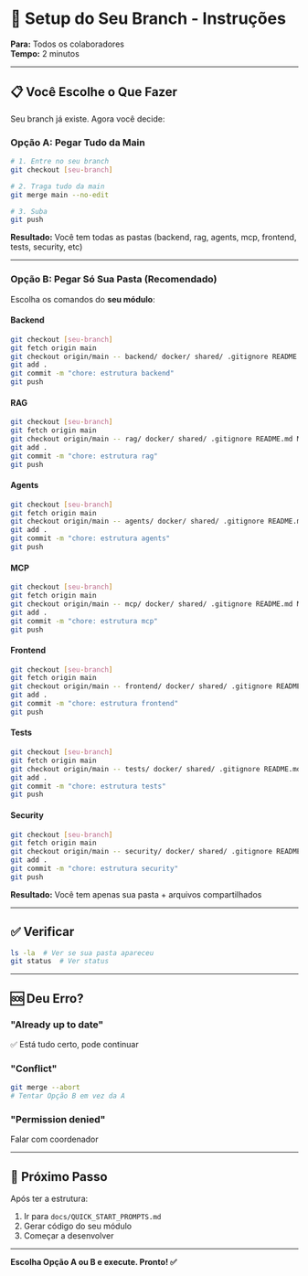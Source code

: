 # 🔧 Setup do Seu Branch - Instruções

**Para:** Todos os colaboradores  
**Tempo:** 2 minutos

---

## 📋 Você Escolhe o Que Fazer

Seu branch já existe. Agora você decide:

### Opção A: Pegar Tudo da Main

```bash
# 1. Entre no seu branch
git checkout [seu-branch]

# 2. Traga tudo da main
git merge main --no-edit

# 3. Suba
git push
```

**Resultado:** Você tem todas as pastas (backend, rag, agents, mcp, frontend, tests, security, etc)

---

### Opção B: Pegar Só Sua Pasta (Recomendado)

Escolha os comandos do **seu módulo**:

#### Backend
```bash
git checkout [seu-branch]
git fetch origin main
git checkout origin/main -- backend/ docker/ shared/ .gitignore README.md Makefile
git add .
git commit -m "chore: estrutura backend"
git push
```

#### RAG
```bash
git checkout [seu-branch]
git fetch origin main
git checkout origin/main -- rag/ docker/ shared/ .gitignore README.md Makefile
git add .
git commit -m "chore: estrutura rag"
git push
```

#### Agents
```bash
git checkout [seu-branch]
git fetch origin main
git checkout origin/main -- agents/ docker/ shared/ .gitignore README.md Makefile
git add .
git commit -m "chore: estrutura agents"
git push
```

#### MCP
```bash
git checkout [seu-branch]
git fetch origin main
git checkout origin/main -- mcp/ docker/ shared/ .gitignore README.md Makefile
git add .
git commit -m "chore: estrutura mcp"
git push
```

#### Frontend
```bash
git checkout [seu-branch]
git fetch origin main
git checkout origin/main -- frontend/ docker/ shared/ .gitignore README.md Makefile
git add .
git commit -m "chore: estrutura frontend"
git push
```

#### Tests
```bash
git checkout [seu-branch]
git fetch origin main
git checkout origin/main -- tests/ docker/ shared/ .gitignore README.md Makefile
git add .
git commit -m "chore: estrutura tests"
git push
```

#### Security
```bash
git checkout [seu-branch]
git fetch origin main
git checkout origin/main -- security/ docker/ shared/ .gitignore README.md Makefile
git add .
git commit -m "chore: estrutura security"
git push
```

**Resultado:** Você tem apenas sua pasta + arquivos compartilhados

---

## ✅ Verificar

```bash
ls -la  # Ver se sua pasta apareceu
git status  # Ver status
```

---

## 🆘 Deu Erro?

### "Already up to date"
✅ Está tudo certo, pode continuar

### "Conflict"
```bash
git merge --abort
# Tentar Opção B em vez da A
```

### "Permission denied"
Falar com coordenador

---

## 📝 Próximo Passo

Após ter a estrutura:
1. Ir para `docs/QUICK_START_PROMPTS.md`
2. Gerar código do seu módulo
3. Começar a desenvolver

---

**Escolha Opção A ou B e execute. Pronto! ✅**
